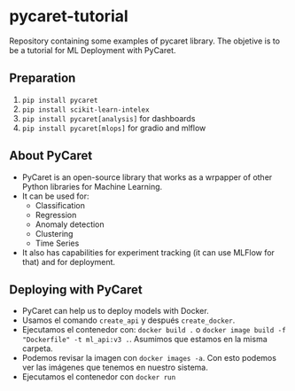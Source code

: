 # pycaret-tutorial
Repository containing some examples of pycaret library. The objetive is to be a tutorial for ML Deployment with PyCaret.

## Preparation

1. `pip install pycaret`
2. `pip install scikit-learn-intelex`
3. `pip install pycaret[analysis]` for dashboards
4. `pip install pycaret[mlops]` for gradio and mlflow

## About PyCaret

* PyCaret is an open-source library that works as a wrpapper of other Python libraries for Machine Learning. 
* It can be used for:
    * Classification
    * Regression
    * Anomaly detection
    * Clustering
    * Time Series
* It also has capabilities for experiment tracking (it can use MLFlow for that) and for deployment.

## Deploying with PyCaret

* PyCaret can help us to deploy models with Docker. 
* Usamos el comando `create_api` y después `create_docker`.
* Ejecutamos el contenedor con: `docker build .` o `docker image build -f "Dockerfile" -t ml_api:v3 .`. Asumimos que estamos en la misma carpeta.
* Podemos revisar la imagen con `docker images -a`. Con esto podemos ver las imágenes que tenemos en nuestro sistema.
* Ejecutamos el contenedor con `docker run `
